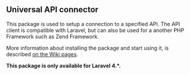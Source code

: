 ## Universal API connector

This package is used to setup a connection to a specified API. The API client is compatible with Laravel, but can also be used for a another PHP Framework such as Zend Framework.

More information about installing the package and start using it, is described [on the Wiki pages](https://github.com/TheConceptStore/jwt-api-client/wiki).

**This package is only available for Laravel 4.*.**